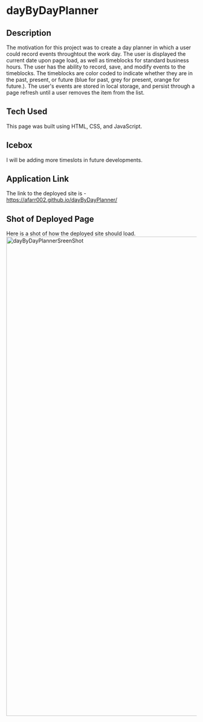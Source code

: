 # dayByDayPlanner

## Description

The motivation for this project was to create a day planner in which a user could record events throughtout the work day. The user is displayed the current date upon page load, as well as timeblocks for standard business hours. The user has the ability to record, save, and modify events to the timeblocks. The timeblocks are color coded to indicate whether they are in the past, present, or future (blue for past, grey for present, orange for future.). The user's events are stored in local storage, and persist through a page refresh until a user removes the item from the list.

## Tech Used

This page was built using HTML, CSS, and JavaScript.

## Icebox

I will be adding more timeslots in future developments.

## Application Link

The link to the deployed site is - https://afarr002.github.io/dayByDayPlanner/

## Shot of Deployed Page

Here is a shot of how the deployed site should load.
<img width="1265" alt="dayByDayPlannerSreenShot" src="https://user-images.githubusercontent.com/88466341/141604574-e71196f8-f07f-448d-b7e0-157864a98a49.png">
